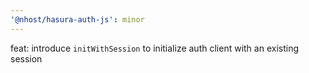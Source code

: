 ```yaml
---
'@nhost/hasura-auth-js': minor
---
```


feat: introduce `initWithSession` to initialize auth client with an existing session
